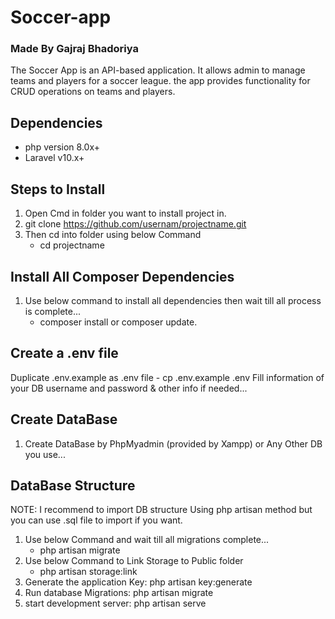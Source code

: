 # Soccer-app 
### Made By Gajraj Bhadoriya
The Soccer App is an API-based application. It allows admin to manage teams and players for a soccer league. the app provides functionality for CRUD operations on teams and players.

## Dependencies
- php version 8.0x+
- Laravel v10.x+

## Steps to Install
1. Open Cmd in folder you want to install project in.
2. git clone https://github.com/usernam/projectname.git
3. Then cd into folder using below Command
    - cd projectname

## Install All Composer Dependencies
1. Use below command to install all dependencies then wait till all process is complete...
    - composer install or composer update.

## Create a .env file
Duplicate .env.example as .env file
    - cp .env.example .env
Fill information of your DB username and password & other info if needed...

## Create DataBase
1. Create DataBase by PhpMyadmin (provided by Xampp) or Any Other DB you use...

## DataBase Structure
NOTE: I recommend to import DB structure Using php artisan method but you can use .sql file to import if you want.

1. Use below Command and wait till all migrations complete...
    - php artisan migrate
2. Use below Command to Link Storage to Public folder
    - php artisan storage:link
3. Generate the application Key: php artisan key:generate
4. Run database Migrations: php artisan migrate
5. start development server: php artisan serve





